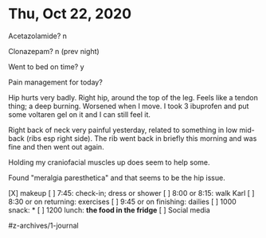 # Thu, Oct 22, 2020
Acetazolamide? n

Clonazepam? n
(prev night)

Went to bed on time? y

Pain management for today? 

Hip hurts very badly. Right hip, around the top of the leg. Feels like a tendon thing; a deep burning. Worsened when I move. I took 3 ibuprofen and put some voltaren gel on it and I can still feel it. 

Right back of neck very painful yesterday, related to something in low mid-back (ribs esp right side). The rib went back in briefly this morning and was fine and then went out again. 

Holding my craniofacial muscles up does seem to help some. 

Found "meralgia paresthetica"  and that seems to be the hip issue.

[X] makeup
[ ] 7:45: check-in; dress or shower
[ ] 8:00 or 8:15: walk Karl
[ ] 8:30 or on returning: exercises
[ ] 9:45 or on finishing: dailies
[ ] 1000 snack: *
[ ] 1200 lunch: **the food in the fridge**
[ ] Social media

#z-archives/1-journal